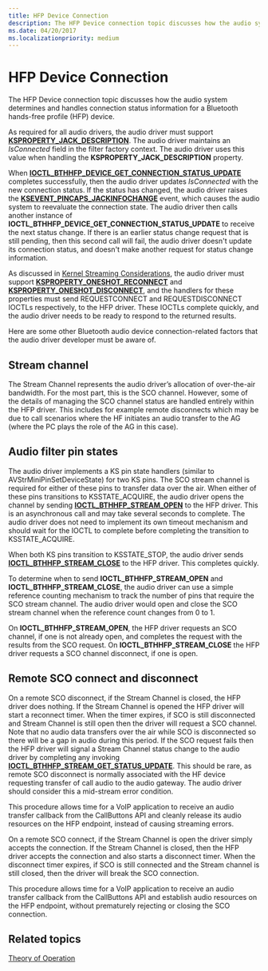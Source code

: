 ```yaml
---
title: HFP Device Connection
description: The HFP Device connection topic discusses how the audio system determines and handles connection status information for a Bluetooth hands-free profile (HFP) device.
ms.date: 04/20/2017
ms.localizationpriority: medium
---
```


# HFP Device Connection


The HFP Device connection topic discusses how the audio system determines and handles connection status information for a Bluetooth hands-free profile (HFP) device.

As required for all audio drivers, the audio driver must support [**KSPROPERTY\_JACK\_DESCRIPTION**](./ksproperty-jack-description.md). The audio driver maintains an *IsConnected* field in the filter factory context. The audio driver uses this value when handling the **KSPROPERTY\_JACK\_DESCRIPTION** property.

When [**IOCTL\_BTHHFP\_DEVICE\_GET\_CONNECTION\_STATUS\_UPDATE**](/windows-hardware/drivers/ddi/bthhfpddi/ni-bthhfpddi-ioctl_bthhfp_device_get_connection_status_update) completes successfully, then the audio driver updates *IsConnected* with the new connection status. If the status has changed, the audio driver raises the [**KSEVENT\_PINCAPS\_JACKINFOCHANGE**](./ksevent-pincaps-jackinfochange.md) event, which causes the audio system to reevaluate the connection state. The audio driver then calls another instance of **IOCTL\_BTHHFP\_DEVICE\_GET\_CONNECTION\_STATUS\_UPDATE** to receive the next status change. If there is an earlier status change request that is still pending, then this second call will fail, the audio driver doesn't update its connection status, and doesn't make another request for status change information.

As discussed in [Kernel Streaming Considerations](kernel-streaming-considerations.md), the audio driver must support [**KSPROPERTY\_ONESHOT\_RECONNECT**](./ksproperty-oneshot-reconnect.md) and [**KSPROPERTY\_ONESHOT\_DISCONNECT**](./ksproperty-oneshot-disconnect.md), and the handlers for these properties must send REQUESTCONNECT and REQUESTDISCONNECT IOCTLs respectively, to the HFP driver. These IOCTLs complete quickly, and the audio driver needs to be ready to respond to the returned results.

Here are some other Bluetooth audio device connection-related factors that the audio driver developer must be aware of.

## <span id="Stream_channel"></span><span id="stream_channel"></span><span id="STREAM_CHANNEL"></span>Stream channel


The Stream Channel represents the audio driver’s allocation of over-the-air bandwidth. For the most part, this is the SCO channel. However, some of the details of managing the SCO channel status are handled entirely within the HFP driver. This includes for example remote disconnects which may be due to call scenarios where the HF initiates an audio transfer to the AG (where the PC plays the role of the AG in this case).

## <span id="Audio_filter_pin_states"></span><span id="audio_filter_pin_states"></span><span id="AUDIO_FILTER_PIN_STATES"></span>Audio filter pin states


The audio driver implements a KS pin state handlers (similar to AVStrMiniPinSetDeviceState) for two KS pins. The SCO stream channel is required for either of these pins to transfer data over the air. When either of these pins transitions to KSSTATE\_ACQUIRE, the audio driver opens the channel by sending [**IOCTL\_BTHHFP\_STREAM\_OPEN**](/windows-hardware/drivers/ddi/bthhfpddi/ni-bthhfpddi-ioctl_bthhfp_stream_open) to the HFP driver. This is an asynchronous call and may take several seconds to complete. The audio driver does not need to implement its own timeout mechanism and should wait for the IOCTL to complete before completing the transition to KSSTATE\_ACQUIRE.

When both KS pins transition to KSSTATE\_STOP, the audio driver sends [**IOCTL\_BTHHFP\_STREAM\_CLOSE**](/windows-hardware/drivers/ddi/bthhfpddi/ni-bthhfpddi-ioctl_bthhfp_stream_close) to the HFP driver. This completes quickly.

To determine when to send **IOCTL\_BTHHFP\_STREAM\_OPEN** and **IOCTL\_BTHHFP\_STREAM\_CLOSE**, the audio driver can use a simple reference counting mechanism to track the number of pins that require the SCO stream channel. The audio driver would open and close the SCO stream channel when the reference count changes from 0 to 1.

On **IOCTL\_BTHHFP\_STREAM\_OPEN**, the HFP driver requests an SCO channel, if one is not already open, and completes the request with the results from the SCO request. On **IOCTL\_BTHHFP\_STREAM\_CLOSE** the HFP driver requests a SCO channel disconnect, if one is open.

## <span id="Remote_SCO_connect_and_disconnect"></span><span id="remote_sco_connect_and_disconnect"></span><span id="REMOTE_SCO_CONNECT_AND_DISCONNECT"></span>Remote SCO connect and disconnect


On a remote SCO disconnect, if the Stream Channel is closed, the HFP driver does nothing. If the Stream Channel is opened the HFP driver will start a reconnect timer. When the timer expires, if SCO is still disconnected and Stream Channel is still open then the driver will request a SCO channel. Note that no audio data transfers over the air while SCO is disconnected so there will be a gap in audio during this period. If the SCO request fails then the HFP driver will signal a Stream Channel status change to the audio driver by completing any invoking [**IOCTL\_BTHHFP\_STREAM\_GET\_STATUS\_UPDATE**](/windows-hardware/drivers/ddi/bthhfpddi/ni-bthhfpddi-ioctl_bthhfp_stream_get_status_update). This should be rare, as remote SCO disconnect is normally associated with the HF device requesting transfer of call audio to the audio gateway. The audio driver should consider this a mid-stream error condition.

This procedure allows time for a VoIP application to receive an audio transfer callback from the CallButtons API and cleanly release its audio resources on the HFP endpoint, instead of causing streaming errors.

On a remote SCO connect, if the Stream Channel is open the driver simply accepts the connection. If the Stream Channel is closed, then the HFP driver accepts the connection and also starts a disconnect timer. When the disconnect timer expires, if SCO is still connected and the Stream channel is still closed, then the driver will break the SCO connection.

This procedure allows time for a VoIP application to receive an audio transfer callback from the CallButtons API and establish audio resources on the HFP endpoint, without prematurely rejecting or closing the SCO connection.

## <span id="related_topics"></span>Related topics
[Theory of Operation](theory-of-operation.md)

